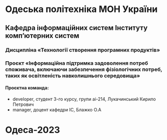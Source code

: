# Одеська політехніка МОН України

## Кафедра інформаційних систем Інституту комп’ютерних систем

### Дисципліна «Технології створення програмних продуктів»

### Проєкт «Інформаційна підтримка задоволення потреб споживача, включаючи забезпечення фізіологічних потреб, таких як освітленість навколишнього середовища»

#### Проєктна команда:

- developer, студент 3-го курсу, групи ai-214, Лукачинський Кирило Петрович
- manager, доцент кафедри ІС, Блажко О.А

# Одеса-2023

